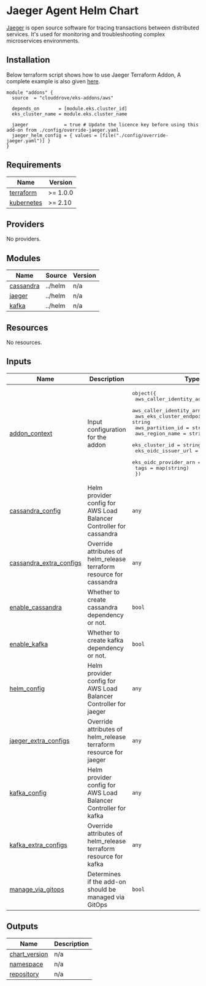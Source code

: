# Jaeger Agent Helm Chart

[Jaeger](https://www.jaegertracing.io/) is open source software for tracing transactions between distributed services. It's used for monitoring and troubleshooting complex microservices environments.

## Installation
Below terraform script shows how to use Jaeger Terraform Addon, A complete example is also given [here](https://github.com/clouddrove/terraform-helm-eks-addons/blob/master/_examples/complete/main.tf).
```hcl
module "addons" {
  source  = "clouddrove/eks-addons/aws"
  
  depends_on       = [module.eks.cluster_id]
  eks_cluster_name = module.eks.cluster_name

  jaeger             = true # Update the licence key before using this add-on from ./config/override-jaeger.yaml
  jaeger_helm_config = { values = [file("./config/override-jaeger.yaml")] }
}
```

<!-- BEGINNING OF PRE-COMMIT-TERRAFORM DOCS HOOK -->
## Requirements

| Name | Version |
|------|---------|
| <a name="requirement_terraform"></a> [terraform](#requirement\_terraform) | >= 1.0.0 |
| <a name="requirement_kubernetes"></a> [kubernetes](#requirement\_kubernetes) | >= 2.10 |

## Providers

No providers.

## Modules

| Name | Source | Version |
|------|--------|---------|
| <a name="module_cassandra"></a> [cassandra](#module\_cassandra) | ../helm | n/a |
| <a name="module_jaeger"></a> [jaeger](#module\_jaeger) | ../helm | n/a |
| <a name="module_kafka"></a> [kafka](#module\_kafka) | ../helm | n/a |

## Resources

No resources.

## Inputs

| Name | Description | Type | Default | Required |
|------|-------------|------|---------|:--------:|
| <a name="input_addon_context"></a> [addon\_context](#input\_addon\_context) | Input configuration for the addon | <pre>object({<br>    aws_caller_identity_account_id = string<br>    aws_caller_identity_arn        = string<br>    aws_eks_cluster_endpoint       = string<br>    aws_partition_id               = string<br>    aws_region_name                = string<br>    eks_cluster_id                 = string<br>    eks_oidc_issuer_url            = string<br>    eks_oidc_provider_arn          = string<br>    tags                           = map(string)<br>  })</pre> | n/a | yes |
| <a name="input_cassandra_config"></a> [cassandra\_config](#input\_cassandra\_config) | Helm provider config for AWS Load Balancer Controller for cassandra | `any` | `{}` | no |
| <a name="input_cassandra_extra_configs"></a> [cassandra\_extra\_configs](#input\_cassandra\_extra\_configs) | Override attributes of helm\_release terraform resource for cassandra | `any` | `{}` | no |
| <a name="input_enable_cassandra"></a> [enable\_cassandra](#input\_enable\_cassandra) | Whether to create cassandra dependency or not. | `bool` | `false` | no |
| <a name="input_enable_kafka"></a> [enable\_kafka](#input\_enable\_kafka) | Whether to create kafka dependency or not. | `bool` | `false` | no |
| <a name="input_helm_config"></a> [helm\_config](#input\_helm\_config) | Helm provider config for AWS Load Balancer Controller for jaeger | `any` | `{}` | no |
| <a name="input_jaeger_extra_configs"></a> [jaeger\_extra\_configs](#input\_jaeger\_extra\_configs) | Override attributes of helm\_release terraform resource for jaeger | `any` | `{}` | no |
| <a name="input_kafka_config"></a> [kafka\_config](#input\_kafka\_config) | Helm provider config for AWS Load Balancer Controller for kafka | `any` | `{}` | no |
| <a name="input_kafka_extra_configs"></a> [kafka\_extra\_configs](#input\_kafka\_extra\_configs) | Override attributes of helm\_release terraform resource for kafka | `any` | `{}` | no |
| <a name="input_manage_via_gitops"></a> [manage\_via\_gitops](#input\_manage\_via\_gitops) | Determines if the add-on should be managed via GitOps | `bool` | `false` | no |

## Outputs

| Name | Description |
|------|-------------|
| <a name="output_chart_version"></a> [chart\_version](#output\_chart\_version) | n/a |
| <a name="output_namespace"></a> [namespace](#output\_namespace) | n/a |
| <a name="output_repository"></a> [repository](#output\_repository) | n/a |
<!-- END OF PRE-COMMIT-TERRAFORM DOCS HOOK -->
